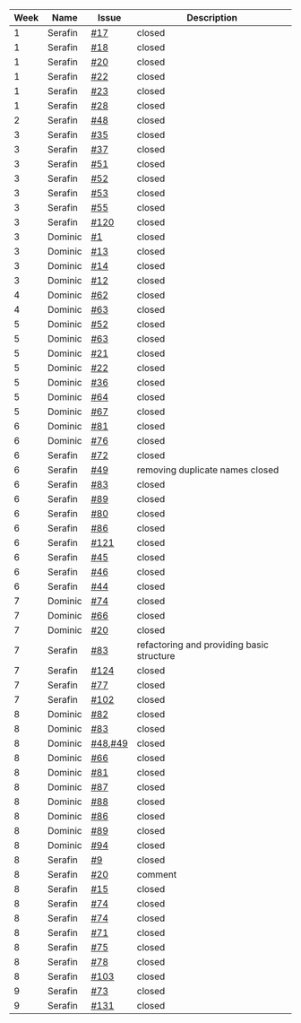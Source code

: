 | Week | Name     | Issue | Description                                     |
|------|----------|-------|-------------------------------------------------|
|1|Serafin|[#17](sopra-fs24-group-46/server#17)|closed|
|1|Serafin|[#18](sopra-fs24-group-46/server#18)|closed|
|1|Serafin|[#20](sopra-fs24-group-46/server#20)|closed|
|1|Serafin|[#22](sopra-fs24-group-46/server#22)|closed|
|1|Serafin|[#23](sopra-fs24-group-46/server#23)|closed|
|1|Serafin|[#28](sopra-fs24-group-46/server#28)|closed|
|2|Serafin|[#48](sopra-fs24-group-46/server#48)|closed|
|3|Serafin|[#35](sopra-fs24-group-46/server#35)|closed|
|3|Serafin|[#37](sopra-fs24-group-46/server#37)|closed|
|3|Serafin|[#51](sopra-fs24-group-46/server#51)|closed|
|3|Serafin|[#52](sopra-fs24-group-46/server#52)|closed|
|3|Serafin|[#53](sopra-fs24-group-46/server#53)|closed|
|3|Serafin|[#55](sopra-fs24-group-46/server#55)|closed|
|3|Serafin|[#120](sopra-fs24-group-46/server#120)|closed|
|3|Dominic|[#1](https://github.com/sopra-fs24-group-46/client/issues/1)|closed|
|3|Dominic|[#13](https://github.com/sopra-fs24-group-46/client/issues/13)|closed|
|3|Dominic|[#14](https://github.com/sopra-fs24-group-46/client/issues/14)|closed|
|3|Dominic|[#12](https://github.com/sopra-fs24-group-46/client/issues/12)|closed|
|4|Dominic|[#62](https://github.com/sopra-fs24-group-46/client/issues/62)|closed|
|4|Dominic|[#63](https://github.com/sopra-fs24-group-46/client/issues/63)|closed|
|5|Dominic|[#52](https://github.com/sopra-fs24-group-46/client/issues/52)|closed|
|5|Dominic|[#63](https://github.com/sopra-fs24-group-46/client/issues/63)|closed|
|5|Dominic|[#21](https://github.com/sopra-fs24-group-46/client/issues/21)|closed|
|5|Dominic|[#22](https://github.com/sopra-fs24-group-46/client/issues/22)|closed|
|5|Dominic|[#36](https://github.com/sopra-fs24-group-46/client/issues/36)|closed|
|5|Dominic|[#64](https://github.com/sopra-fs24-group-46/client/issues/64)|closed|
|5|Dominic|[#67](https://github.com/sopra-fs24-group-46/client/issues/67)|closed|
|6|Dominic|[#81](https://github.com/sopra-fs24-group-46/client/issues/81)|closed|
|6|Dominic|[#76](https://github.com/sopra-fs24-group-46/client/issues/76)|closed|
|6|Serafin|[#72](sopra-fs24-group-46/server#72)|closed|
|6|Serafin|[#49](sopra-fs24-group-46/server#49)|removing duplicate names closed|
|6|Serafin|[#83](sopra-fs24-group-46/server#83)|closed|
|6|Serafin|[#89](sopra-fs24-group-46/server#89)|closed|
|6|Serafin|[#80](sopra-fs24-group-46/server#80)|closed|
|6|Serafin|[#86](sopra-fs24-group-46/server#86)|closed|
|6|Serafin|[#121](sopra-fs24-group-46/server#121)|closed|
|6|Serafin|[#45](sopra-fs24-group-46/client#45)|closed|
|6|Serafin|[#46](sopra-fs24-group-46/client#46)|closed|
|6|Serafin|[#44](sopra-fs24-group-46/client#44)|closed|
|7|Dominic|[#74](https://github.com/sopra-fs24-group-46/client/issues/74)|closed|
|7|Dominic|[#66](https://github.com/sopra-fs24-group-46/client/issues/66)|closed|
|7|Dominic|[#20](https://github.com/sopra-fs24-group-46/client/issues/20)|closed|
|7|Serafin|[#83](sopra-fs24-group-46/client#83)|refactoring and providing basic structure|
|7|Serafin|[#124](sopra-fs24-group-46/server#124)|closed|
|7|Serafin|[#77](sopra-fs24-group-46/server#77)|closed|
|7|Serafin|[#102](sopra-fs24-group-46/client#102)|closed|
|8|Dominic|[#82](https://github.com/sopra-fs24-group-46/client/issues/82)|closed|
|8|Dominic|[#83](https://github.com/sopra-fs24-group-46/client/issues/83)|closed|
|8|Dominic|[#48](https://github.com/sopra-fs24-group-46/client/issues/49),[#49](https://github.com/sopra-fs24-group-46/client/issues/49)|closed|
|8|Dominic|[#66](https://github.com/sopra-fs24-group-46/client/issues/66)|closed|
|8|Dominic|[#81](https://github.com/sopra-fs24-group-46/client/issues/81)|closed|
|8|Dominic|[#87](https://github.com/sopra-fs24-group-46/client/issues/87)|closed|
|8|Dominic|[#88](https://github.com/sopra-fs24-group-46/client/issues/88)|closed|
|8|Dominic|[#86](https://github.com/sopra-fs24-group-46/client/issues/86)|closed|
|8|Dominic|[#89](https://github.com/sopra-fs24-group-46/client/issues/89)|closed|
|8|Dominic|[#94](https://github.com/sopra-fs24-group-46/client/issues/94)|closed|
|8|Serafin|[#9](sopra-fs24-group-46/server#9)|closed|
|8|Serafin|[#20](sopra-fs24-group-46/client#20)|comment| 
|8|Serafin|[#15](sopra-fs24-group-46/client#15)|closed|
|8|Serafin|[#74](sopra-fs24-group-46/server#74)|closed|
|8|Serafin|[#74](sopra-fs24-group-46/client#74)|closed|
|8|Serafin|[#71](sopra-fs24-group-46/client#71)|closed|
|8|Serafin|[#75](sopra-fs24-group-46/client#75)|closed|
|8|Serafin|[#78](sopra-fs24-group-46/client#78)|closed|
|8|Serafin|[#103](sopra-fs24-group-46/client#103)|closed|
|9|Serafin|[#73](sopra-fs24-group-46/client#73)|closed|
|9|Serafin|[#131](sopra-fs24-group-46/server#131)|closed|

















